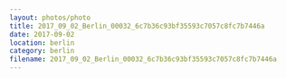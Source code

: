 ```yaml
---
layout: photos/photo
title: 2017_09_02_Berlin_00032_6c7b36c93bf35593c7057c8fc7b7446a
date: 2017-09-02
location: berlin
category: berlin
filename: 2017_09_02_Berlin_00032_6c7b36c93bf35593c7057c8fc7b7446a
---
```

